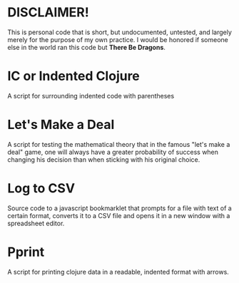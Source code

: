 DISCLAIMER!
===========
This is personal code that is short, but undocumented, untested, and largely merely for the purpose of my own practice.
I would be honored if someone else in the world ran this code but **There Be Dragons**.



IC or Indented Clojure
======================
A script for surrounding indented code with parentheses

Let's Make a Deal
=================
A script for testing the mathematical theory that in the famous "let's make a deal" game, one will always have a greater probability of success when changing his decision than when sticking with his original choice.

Log to CSV
==========
Source code to a javascript bookmarklet that prompts for a file with text of a certain format, converts it to a CSV file and opens it in a new window with a spreadsheet editor.

Pprint
======
A script for printing clojure data in a readable, indented format with arrows.
